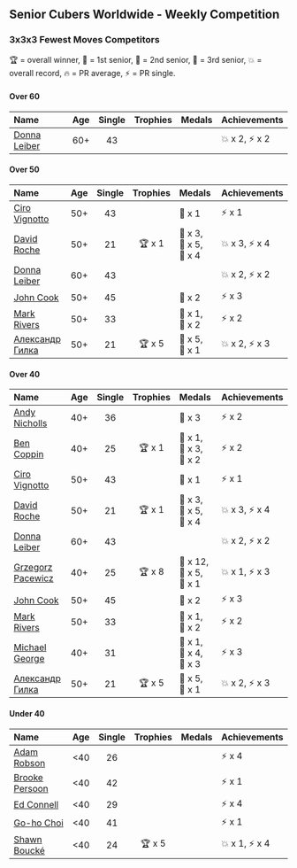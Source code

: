 ## Senior Cubers Worldwide - Weekly Competition
### 3x3x3 Fewest Moves Competitors

🏆 = overall winner, 🥇 = 1st senior, 🥈 = 2nd senior, 🥉 = 3rd senior, 💥 = overall record, 🔥 = PR average, ⚡ = PR single.

#### Over 60

| Name | Age | Single | Trophies | Medals | Achievements |
| :-- | :--: | :--: | :--: | :-- | :-- |
| [Donna Leiber](../../persons/donna_leiber/333fm.md) | 60+ | 43 |  |  | <span style="white-space: nowrap">💥 x 2</span>, <span style="white-space: nowrap">⚡ x 2</span> |

#### Over 50

| Name | Age | Single | Trophies | Medals | Achievements |
| :-- | :--: | :--: | :--: | :-- | :-- |
| [Ciro Vignotto](../../persons/ciro_vignotto/333fm.md) | 50+ | 43 |  | <span style="white-space: nowrap">🥉 x 1</span> | <span style="white-space: nowrap">⚡ x 1</span> |
| [David Roche](../../persons/david_roche/333fm.md) | 50+ | 21 | <span style="white-space: nowrap">🏆 x 1</span> | <span style="white-space: nowrap">🥇 x 3</span>, <span style="white-space: nowrap">🥈 x 5</span>, <span style="white-space: nowrap">🥉 x 4</span> | <span style="white-space: nowrap">💥 x 3</span>, <span style="white-space: nowrap">⚡ x 4</span> |
| [Donna Leiber](../../persons/donna_leiber/333fm.md) | 60+ | 43 |  |  | <span style="white-space: nowrap">💥 x 2</span>, <span style="white-space: nowrap">⚡ x 2</span> |
| [John Cook](../../persons/john_cook/333fm.md) | 50+ | 45 |  | <span style="white-space: nowrap">🥉 x 2</span> | <span style="white-space: nowrap">⚡ x 3</span> |
| [Mark Rivers](../../persons/mark_rivers/333fm.md) | 50+ | 33 |  | <span style="white-space: nowrap">🥈 x 1</span>, <span style="white-space: nowrap">🥉 x 2</span> | <span style="white-space: nowrap">⚡ x 2</span> |
| [Александр Гилка](../../persons/александр_гилка/333fm.md) | 50+ | 21 | <span style="white-space: nowrap">🏆 x 5</span> | <span style="white-space: nowrap">🥇 x 5</span>, <span style="white-space: nowrap">🥈 x 1</span> | <span style="white-space: nowrap">💥 x 2</span>, <span style="white-space: nowrap">⚡ x 3</span> |

#### Over 40

| Name | Age | Single | Trophies | Medals | Achievements |
| :-- | :--: | :--: | :--: | :-- | :-- |
| [Andy Nicholls](../../persons/andy_nicholls/333fm.md) | 40+ | 36 |  | <span style="white-space: nowrap">🥉 x 3</span> | <span style="white-space: nowrap">⚡ x 2</span> |
| [Ben Coppin](../../persons/ben_coppin/333fm.md) | 40+ | 25 | <span style="white-space: nowrap">🏆 x 1</span> | <span style="white-space: nowrap">🥇 x 1</span>, <span style="white-space: nowrap">🥈 x 3</span>, <span style="white-space: nowrap">🥉 x 2</span> | <span style="white-space: nowrap">⚡ x 2</span> |
| [Ciro Vignotto](../../persons/ciro_vignotto/333fm.md) | 50+ | 43 |  | <span style="white-space: nowrap">🥉 x 1</span> | <span style="white-space: nowrap">⚡ x 1</span> |
| [David Roche](../../persons/david_roche/333fm.md) | 50+ | 21 | <span style="white-space: nowrap">🏆 x 1</span> | <span style="white-space: nowrap">🥇 x 3</span>, <span style="white-space: nowrap">🥈 x 5</span>, <span style="white-space: nowrap">🥉 x 4</span> | <span style="white-space: nowrap">💥 x 3</span>, <span style="white-space: nowrap">⚡ x 4</span> |
| [Donna Leiber](../../persons/donna_leiber/333fm.md) | 60+ | 43 |  |  | <span style="white-space: nowrap">💥 x 2</span>, <span style="white-space: nowrap">⚡ x 2</span> |
| [Grzegorz Pacewicz](../../persons/grzegorz_pacewicz/333fm.md) | 40+ | 25 | <span style="white-space: nowrap">🏆 x 8</span> | <span style="white-space: nowrap">🥇 x 12</span>, <span style="white-space: nowrap">🥈 x 5</span>, <span style="white-space: nowrap">🥉 x 1</span> | <span style="white-space: nowrap">💥 x 1</span>, <span style="white-space: nowrap">⚡ x 3</span> |
| [John Cook](../../persons/john_cook/333fm.md) | 50+ | 45 |  | <span style="white-space: nowrap">🥉 x 2</span> | <span style="white-space: nowrap">⚡ x 3</span> |
| [Mark Rivers](../../persons/mark_rivers/333fm.md) | 50+ | 33 |  | <span style="white-space: nowrap">🥈 x 1</span>, <span style="white-space: nowrap">🥉 x 2</span> | <span style="white-space: nowrap">⚡ x 2</span> |
| [Michael George](../../persons/michael_george/333fm.md) | 40+ | 31 |  | <span style="white-space: nowrap">🥇 x 1</span>, <span style="white-space: nowrap">🥈 x 4</span>, <span style="white-space: nowrap">🥉 x 3</span> | <span style="white-space: nowrap">⚡ x 3</span> |
| [Александр Гилка](../../persons/александр_гилка/333fm.md) | 50+ | 21 | <span style="white-space: nowrap">🏆 x 5</span> | <span style="white-space: nowrap">🥇 x 5</span>, <span style="white-space: nowrap">🥈 x 1</span> | <span style="white-space: nowrap">💥 x 2</span>, <span style="white-space: nowrap">⚡ x 3</span> |

#### Under 40

| Name | Age | Single | Trophies | Medals | Achievements |
| :-- | :--: | :--: | :--: | :-- | :-- |
| [Adam Robson](../../persons/adam_robson/333fm.md) | <40 | 26 |  |  | <span style="white-space: nowrap">⚡ x 4</span> |
| [Brooke Persoon](../../persons/brooke_persoon/333fm.md) | <40 | 42 |  |  | <span style="white-space: nowrap">⚡ x 1</span> |
| [Ed Connell](../../persons/ed_connell/333fm.md) | <40 | 29 |  |  | <span style="white-space: nowrap">⚡ x 4</span> |
| [Go-ho Choi](../../persons/go_ho_choi/333fm.md) | <40 | 41 |  |  | <span style="white-space: nowrap">⚡ x 1</span> |
| [Shawn Boucké](../../persons/shawn_boucke/333fm.md) | <40 | 24 | <span style="white-space: nowrap">🏆 x 5</span> |  | <span style="white-space: nowrap">💥 x 1</span>, <span style="white-space: nowrap">⚡ x 4</span> |


<!-- Global site tag (gtag.js) - Google Analytics -->
<script async src="https://www.googletagmanager.com/gtag/js?id=UA-86348435-3"></script>
<script>window.dataLayer = window.dataLayer || []; function gtag() {dataLayer.push(arguments);} gtag('js', new Date()); gtag('config', 'UA-86348435-3');</script>
